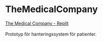 # TheMedicalCompany
[The Medical Company - Replit](https://themedic.site/) \
\
Prototyp för hanteringssystem för patienter. 
